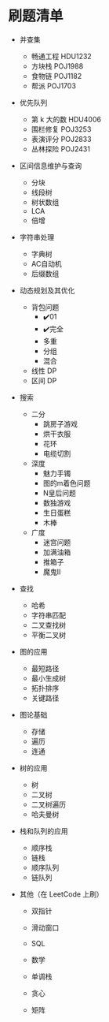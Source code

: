 # 刷题清单

- 并查集
  - 畅通工程 HDU1232
  - 方块栈 POJ1988
  - 食物链 POJ1182
  - 帮派 POJ1703
  
- 优先队列
  - 第 k 大的数 HDU4006
  - 围栏修复 POJ3253
  - 表演评分 POJ2833
  - 丛林探险 POJ2431
  
- 区间信息维护与查询
  - 分块
  - 线段树
  - 树状数组
  - LCA
  - 倍增
  
- 字符串处理
  - 字典树
  - AC自动机
  - 后缀数组
  
- 动态规划及其优化
  - 背包问题
    - ✔️01
    - ✔️完全
    - 多重
    - 分组
    - 混合
  - 线性 DP
  - 区间 DP
  
- 搜索
  - 二分
    - 跳房子游戏
    - 烘干衣服
    - 花环
    - 电缆切割
  - 深度
    - 魅力手镯
    - 图的m着色问题
    - N皇后问题
    - 数独游戏
    - 生日蛋糕
    - 木棒
  - 广度
    - 迷宫问题
    - 加满油箱
    - 推箱子
    - 魔鬼Ⅱ  
  
- 查找
  - 哈希
  - 字符串匹配
  - 二叉查找树
  - 平衡二叉树
  
- 图的应用
  - 最短路径
  - 最小生成树
  - 拓扑排序
  - 关键路径
  
- 图论基础
  - 存储
  - 遍历
  - 连通
  
- 树的应用
  - 树
  - 二叉树
  - 二叉树遍历
  - 哈夫曼树
  
- 栈和队列的应用
  - 顺序栈
  - 链栈
  - 顺序队列
  - 链队列
  
- 其他（在 LeetCode 上刷）
  - 双指针
  
  - 滑动窗口
  
  - SQL
  
  - 数学
  
  - 单调栈
  
  - 贪心
  
  - 矩阵
  
    